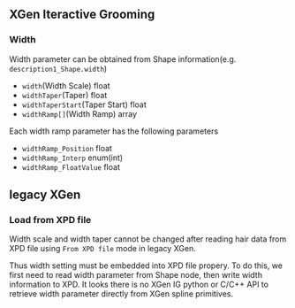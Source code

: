 
## XGen Iteractive Grooming

### Width

Width parameter can be obtained from Shape information(e.g. `description1_Shape.width`)

* `width`(Width Scale) float
* `widthTaper`(Taper) float
* `widthTaperStart`(Taper Start) float
* `widthRamp[]`(Width Ramp) array

Each width ramp parameter has the following parameters

* `widthRamp_Position` float
* `widthRamp_Interp` enum(int)
* `widthRamp_FloatValue` float

## legacy XGen

### Load from XPD file

Width scale and width taper cannot be changed after reading hair data from XPD file using `From XPD file` mode in legacy XGen.

Thus width setting must be embedded into XPD file propery. To do this, we first need to read width parameter from Shape node, then write width information to XPD. It looks there is no XGen IG python or C/C++ API to retrieve width parameter directly from XGen spline primitives.
